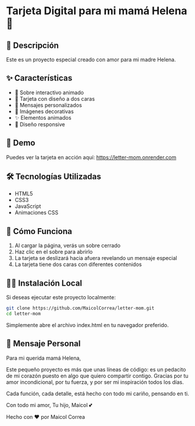 # Tarjeta Digital para mi mamá Helena 💝

## 🌟 Descripción

Este es un proyecto especial creado con amor para mi madre Helena.

## ✨ Características

- 📩 Sobre interactivo animado
- 💌 Tarjeta con diseño a dos caras
- 💖 Mensajes personalizados
- 🌹 Imágenes decorativas
- ✨ Elementos animados
- 💝 Diseño responsive

## 🔗 Demo

Puedes ver la tarjeta en acción aquí: https://letter-mom.onrender.com

## 🛠️ Tecnologías Utilizadas

- HTML5
- CSS3
- JavaScript
- Animaciones CSS

## 💞 Cómo Funciona

1. Al cargar la página, verás un sobre cerrado
2. Haz clic en el sobre para abrirlo
3. La tarjeta se deslizará hacia afuera revelando un mensaje especial
4. La tarjeta tiene dos caras con diferentes contenidos

## 👩‍💻 Instalación Local

Si deseas ejecutar este proyecto localmente:

````bash
git clone https://github.com/MaicolCorrea/letter-mom.git
cd letter-mom
````

Simplemente abre el archivo index.html en tu navegador preferido.

## 💖 Mensaje Personal

Para mi querida mamá Helena,

Este pequeño proyecto es más que unas líneas de código: es un pedacito de mi corazón puesto en algo que quiero compartir contigo.
Gracias por tu amor incondicional, por tu fuerza, y por ser mi inspiración todos los días.

Cada función, cada detalle, está hecho con todo mi cariño, pensando en ti.

Con todo mi amor,
Tu hijo, Maicol 💕

Hecho con ❤️ por Maicol Correa
